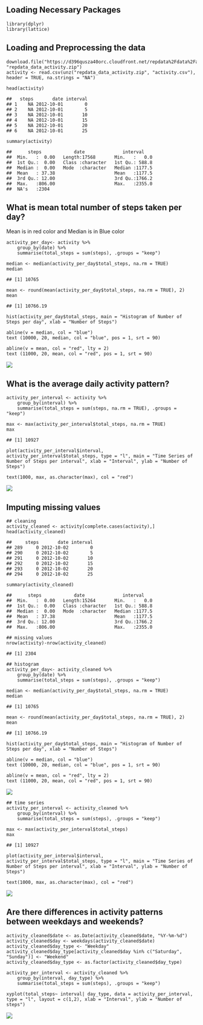 Loading Necessary Packages
--------------------------

    library(dplyr)
    library(lattice)

Loading and Preprocessing the data
----------------------------------

    download.file("https://d396qusza40orc.cloudfront.net/repdata%2Fdata%2Factivity.zip", "repdata_data_activity.zip")
    activity <- read.csv(unz("repdata_data_activity.zip", "activity.csv"), header = TRUE, na.strings = "NA")

    head(activity)

    ##   steps       date interval
    ## 1    NA 2012-10-01        0
    ## 2    NA 2012-10-01        5
    ## 3    NA 2012-10-01       10
    ## 4    NA 2012-10-01       15
    ## 5    NA 2012-10-01       20
    ## 6    NA 2012-10-01       25

    summary(activity)

    ##      steps            date              interval     
    ##  Min.   :  0.00   Length:17568       Min.   :   0.0  
    ##  1st Qu.:  0.00   Class :character   1st Qu.: 588.8  
    ##  Median :  0.00   Mode  :character   Median :1177.5  
    ##  Mean   : 37.38                      Mean   :1177.5  
    ##  3rd Qu.: 12.00                      3rd Qu.:1766.2  
    ##  Max.   :806.00                      Max.   :2355.0  
    ##  NA's   :2304

What is mean total number of steps taken per day?
-------------------------------------------------

Mean is in red color and Median is in Blue color

    activity_per_day<- activity %>% 
        group_by(date) %>% 
        summarise(total_steps = sum(steps), .groups = "keep")

    median <- median(activity_per_day$total_steps, na.rm = TRUE)
    median

    ## [1] 10765

    mean <- round(mean(activity_per_day$total_steps, na.rm = TRUE), 2)
    mean

    ## [1] 10766.19

    hist(activity_per_day$total_steps, main = "Histogram of Number of Steps per day", xlab = "Number of Steps")

    abline(v = median, col = "blue")
    text (10000, 20, median, col = "blue", pos = 1, srt = 90)

    abline(v = mean, col = "red", lty = 2)
    text (11000, 20, mean, col = "red", pos = 1, srt = 90)

![](PA1_template_files/figure-markdown_strict/unnamed-chunk-1-1.png)

What is the average daily activity pattern?
-------------------------------------------

    activity_per_interval <- activity %>% 
        group_by(interval) %>% 
        summarise(total_steps = sum(steps, na.rm = TRUE), .groups = "keep")

    max <- max(activity_per_interval$total_steps, na.rm = TRUE)
    max

    ## [1] 10927

    plot(activity_per_interval$interval, activity_per_interval$total_steps, type = "l", main = "Time Series of Number of Steps per interval", xlab = "Interval", ylab = "Number of Steps")

    text(1000, max, as.character(max), col = "red")

![](PA1_template_files/figure-markdown_strict/unnamed-chunk-2-1.png)

Imputing missing values
-----------------------

    ## cleaning
    activity_cleaned <- activity[complete.cases(activity),]
    head(activity_cleaned)

    ##     steps       date interval
    ## 289     0 2012-10-02        0
    ## 290     0 2012-10-02        5
    ## 291     0 2012-10-02       10
    ## 292     0 2012-10-02       15
    ## 293     0 2012-10-02       20
    ## 294     0 2012-10-02       25

    summary(activity_cleaned)

    ##      steps            date              interval     
    ##  Min.   :  0.00   Length:15264       Min.   :   0.0  
    ##  1st Qu.:  0.00   Class :character   1st Qu.: 588.8  
    ##  Median :  0.00   Mode  :character   Median :1177.5  
    ##  Mean   : 37.38                      Mean   :1177.5  
    ##  3rd Qu.: 12.00                      3rd Qu.:1766.2  
    ##  Max.   :806.00                      Max.   :2355.0

    ## missing values
    nrow(activity)-nrow(activity_cleaned)

    ## [1] 2304

    ## histogram
    activity_per_day<- activity_cleaned %>% 
        group_by(date) %>% 
        summarise(total_steps = sum(steps), .groups = "keep")

    median <- median(activity_per_day$total_steps, na.rm = TRUE)
    median

    ## [1] 10765

    mean <- round(mean(activity_per_day$total_steps, na.rm = TRUE), 2)
    mean

    ## [1] 10766.19

    hist(activity_per_day$total_steps, main = "Histogram of Number of Steps per day", xlab = "Number of Steps")

    abline(v = median, col = "blue")
    text (10000, 20, median, col = "blue", pos = 1, srt = 90)

    abline(v = mean, col = "red", lty = 2)
    text (11000, 20, mean, col = "red", pos = 1, srt = 90)

![](PA1_template_files/figure-markdown_strict/unnamed-chunk-3-1.png)

    ## time series
    activity_per_interval <- activity_cleaned %>% 
        group_by(interval) %>% 
        summarise(total_steps = sum(steps), .groups = "keep")

    max <- max(activity_per_interval$total_steps)
    max

    ## [1] 10927

    plot(activity_per_interval$interval, activity_per_interval$total_steps, type = "l", main = "Time Series of Number of Steps per interval", xlab = "Interval", ylab = "Number of Steps")

    text(1000, max, as.character(max), col = "red")

![](PA1_template_files/figure-markdown_strict/unnamed-chunk-3-2.png)

Are there differences in activity patterns between weekdays and weekends?
-------------------------------------------------------------------------

    activity_cleaned$date <- as.Date(activity_cleaned$date, "%Y-%m-%d")
    activity_cleaned$day <- weekdays(activity_cleaned$date)
    activity_cleaned$day_type <- "Weekday"
    activity_cleaned$day_type[activity_cleaned$day %in% c("Saturday", "Sunday")] <- "Weekend"
    activity_cleaned$day_type <- as.factor(activity_cleaned$day_type)

    activity_per_interval <- activity_cleaned %>% 
        group_by(interval, day_type) %>% 
        summarise(total_steps = sum(steps), .groups = "keep")

    xyplot(total_steps~ interval| day_type, data = activity_per_interval, type = "l", layout = c(1,2), xlab = "Interval", ylab = "Number of steps")

![](PA1_template_files/figure-markdown_strict/unnamed-chunk-4-1.png)

